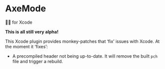 # AxeMode
:monkey::wrench: for Xcode

**This is all still very alpha!**

This Xcode plugin provides monkey-patches that ‘fix’ issues with Xcode. At the moment it ‘fixes’:

- A precompiled header not being up-to-date. It will remove the built `pch` file and trigger a rebuild.
